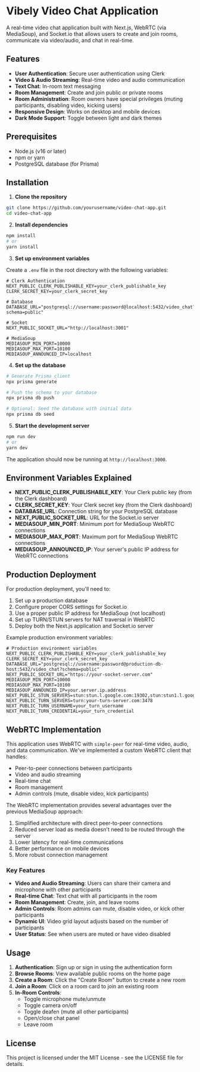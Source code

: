 # Vibely Video Chat Application

A real-time video chat application built with Next.js, WebRTC (via MediaSoup), and Socket.io that allows users to create and join rooms, communicate via video/audio, and chat in real-time.

## Features

- **User Authentication**: Secure user authentication using Clerk
- **Video & Audio Streaming**: Real-time video and audio communication
- **Text Chat**: In-room text messaging
- **Room Management**: Create and join public or private rooms
- **Room Administration**: Room owners have special privileges (muting participants, disabling video, kicking users)
- **Responsive Design**: Works on desktop and mobile devices
- **Dark Mode Support**: Toggle between light and dark themes

## Prerequisites

- Node.js (v16 or later)
- npm or yarn
- PostgreSQL database (for Prisma)

## Installation

1. **Clone the repository**

```bash
git clone https://github.com/yourusername/video-chat-app.git
cd video-chat-app
```

2. **Install dependencies**

```bash
npm install
# or
yarn install
```

3. **Set up environment variables**

Create a `.env` file in the root directory with the following variables:

```env
# Clerk Authentication
NEXT_PUBLIC_CLERK_PUBLISHABLE_KEY=your_clerk_publishable_key
CLERK_SECRET_KEY=your_clerk_secret_key

# Database
DATABASE_URL="postgresql://username:password@localhost:5432/video_chat?schema=public"

# Socket
NEXT_PUBLIC_SOCKET_URL="http://localhost:3001"

# MediaSoup
MEDIASOUP_MIN_PORT=10000
MEDIASOUP_MAX_PORT=10100
MEDIASOUP_ANNOUNCED_IP=localhost
```

4. **Set up the database**

```bash
# Generate Prisma client
npx prisma generate

# Push the schema to your database
npx prisma db push

# Optional: Seed the database with initial data
npx prisma db seed
```

5. **Start the development server**

```bash
npm run dev
# or
yarn dev
```

The application should now be running at `http://localhost:3000`.

## Environment Variables Explained

- **NEXT_PUBLIC_CLERK_PUBLISHABLE_KEY**: Your Clerk public key (from the Clerk dashboard)
- **CLERK_SECRET_KEY**: Your Clerk secret key (from the Clerk dashboard)
- **DATABASE_URL**: Connection string for your PostgreSQL database
- **NEXT_PUBLIC_SOCKET_URL**: URL for the Socket.io server
- **MEDIASOUP_MIN_PORT**: Minimum port for MediaSoup WebRTC connections
- **MEDIASOUP_MAX_PORT**: Maximum port for MediaSoup WebRTC connections
- **MEDIASOUP_ANNOUNCED_IP**: Your server's public IP address for WebRTC connections

## Production Deployment

For production deployment, you'll need to:

1. Set up a production database
2. Configure proper CORS settings for Socket.io
3. Use a proper public IP address for MediaSoup (not localhost)
4. Set up TURN/STUN servers for NAT traversal in WebRTC
5. Deploy both the Next.js application and Socket.io server

Example production environment variables:

```env
# Production environment variables
NEXT_PUBLIC_CLERK_PUBLISHABLE_KEY=your_clerk_publishable_key
CLERK_SECRET_KEY=your_clerk_secret_key
DATABASE_URL="postgresql://username:password@production-db-host:5432/video_chat?schema=public"
NEXT_PUBLIC_SOCKET_URL="https://your-socket-server.com"
MEDIASOUP_MIN_PORT=10000
MEDIASOUP_MAX_PORT=10100
MEDIASOUP_ANNOUNCED_IP=your.server.ip.address
NEXT_PUBLIC_STUN_SERVERS=stun:stun.l.google.com:19302,stun:stun1.l.google.com:19302
NEXT_PUBLIC_TURN_SERVERS=turn:your-turn-server.com:3478
NEXT_PUBLIC_TURN_USERNAME=your_turn_username
NEXT_PUBLIC_TURN_CREDENTIAL=your_turn_credential
```

## WebRTC Implementation

This application uses WebRTC with `simple-peer` for real-time video, audio, and data communication. We've implemented a custom WebRTC client that handles:

- Peer-to-peer connections between participants
- Video and audio streaming
- Real-time chat
- Room management
- Admin controls (mute, disable video, kick participants)

The WebRTC implementation provides several advantages over the previous MediaSoup approach:

1. Simplified architecture with direct peer-to-peer connections
2. Reduced server load as media doesn't need to be routed through the server
3. Lower latency for real-time communications
4. Better performance on mobile devices
5. More robust connection management

### Key Features

- **Video and Audio Streaming**: Users can share their camera and microphone with other participants
- **Real-time Chat**: Text chat with all participants in the room
- **Room Management**: Create, join, and leave rooms
- **Admin Controls**: Room admins can mute, disable video, or kick other participants
- **Dynamic UI**: Video grid layout adjusts based on the number of participants
- **User Status**: See when users are muted or have video disabled

## Usage

1. **Authentication**: Sign up or sign in using the authentication form
2. **Browse Rooms**: View available public rooms on the home page
3. **Create a Room**: Click the "Create Room" button to create a new room
4. **Join a Room**: Click on a room card to join an existing room
5. **In-Room Controls**:
   - Toggle microphone mute/unmute
   - Toggle camera on/off
   - Toggle deafen (mute all other participants)
   - Open/close chat panel
   - Leave room

## License

This project is licensed under the MIT License - see the LICENSE file for details.
